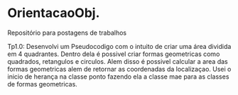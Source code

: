 # OrientacaoObj.
Repositório para postagens de trabalhos

Tp1.0:
Desenvolvi um Pseudocodigo com o intuito de criar uma área dividida em 4 quadrantes. Dentro dela é possivel criar formas geometricas como quadrados, retangulos e circulos. Alem disso é possivel calcular a area das formas geometricas alem de retornar as coordenadas da localizaçao. Usei o inicio de herança na classe ponto fazendo ela a classe mae para as classes de formas geometricas.
